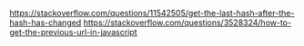 
https://stackoverflow.com/questions/11542505/get-the-last-hash-after-the-hash-has-changed
https://stackoverflow.com/questions/3528324/how-to-get-the-previous-url-in-javascript


